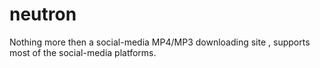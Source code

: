 # neutron
Nothing more then a social-media MP4/MP3 downloading site , supports most of the social-media platforms.
